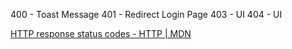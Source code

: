 400 - Toast Message
401 - Redirect Login Page
403 - UI
404 - UI



[HTTP response status codes - HTTP | MDN](https://developer.mozilla.org/en-US/docs/Web/HTTP/Reference/Status)